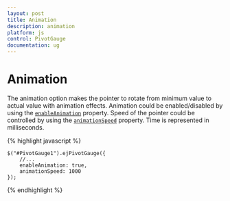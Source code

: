 ```yaml
---
layout: post
title: Animation
description: animation
platform: js
control: PivotGauge
documentation: ug
---
```


# Animation

The animation option makes the pointer to rotate from minimum value to actual value with animation effects.  Animation could be enabled/disabled by using the [`enableAnimation`](/api/js/ejcirculargauge#members:enableanimation) property.  Speed of the pointer could be controlled by using the [`animationSpeed`](/api/js/ejcirculargauge#members:animationspeed) property. Time is represented in milliseconds.

{% highlight javascript %}

    $("#PivotGauge1").ejPivotGauge({
        //...
        enableAnimation: true,
        animationSpeed: 1000
    });

{% endhighlight %}